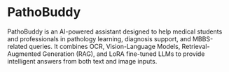 # PathoBuddy
PathoBuddy is an AI-powered assistant designed to help medical students and professionals in pathology learning, diagnosis support, and MBBS-related queries. It combines OCR, Vision-Language Models, Retrieval-Augmented Generation (RAG), and LoRA fine-tuned LLMs to provide intelligent answers from both text and image inputs.
